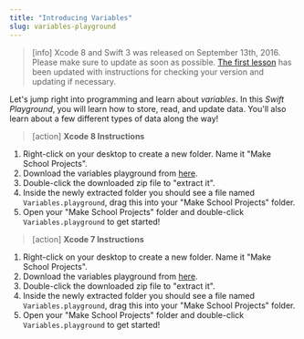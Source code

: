 ```yaml
---
title: "Introducing Variables"
slug: variables-playground
---
```


> [info]
> Xcode 8 and Swift 3 was released on September 13th, 2016. Please make sure to update as soon as possible. [The first lesson](https://www.makeschool.com/academy/tutorial/getting-started-with-xcode-playgrounds-0afee09b-0bdb-47bd-8551-e179266b6b65/get-started-with-xcode-74d7476e-22f1-403c-99ab-b767f1a7b71e) has been updated with instructions for checking your version and updating if necessary.

Let's jump right into programming and learn about _variables_. In this _Swift Playground_, you will learn how to store, read, and update data. You'll also learn about a few different types of data along the way!

> [action]
> **Xcode 8 Instructions**
>
1. Right-click on your desktop to create a new folder. Name it "Make School Projects".
1. Download the variables playground from [here](https://github.com/MakeSchool-Tutorials/Intro-Variables-Swift-Playground/archive/swift3.zip).
1. Double-click the downloaded zip file to "extract it".
1. Inside the newly extracted folder you should see a file named `Variables.playground`, drag this into your "Make School Projects" folder.
1. Open your "Make School Projects" folder and double-click `Variables.playground` to get started!

<!--  -->

> [action]
> **Xcode 7 Instructions**
>
1. Right-click on your desktop to create a new folder. Name it "Make School Projects".
1. Download the variables playground from [here](https://github.com/MakeSchool-Tutorials/Intro-Variables-Swift-Playground/archive/master.zip).
1. Double-click the downloaded zip file to "extract it".
1. Inside the newly extracted folder you should see a file named `Variables.playground`, drag this into your "Make School Projects" folder.
1. Open your "Make School Projects" folder and double-click `Variables.playground` to get started!
